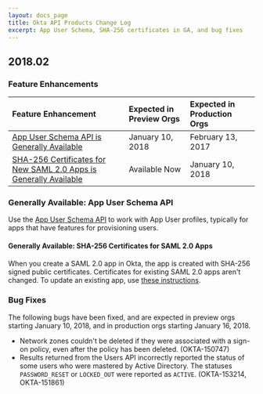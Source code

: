 ```yaml
---
layout: docs_page
title: Okta API Products Change Log
excerpt: App User Schema, SHA-256 certificates in GA, and bug fixes
---
```


## 2018.02

### Feature Enhancements

| Feature Enhancement                          | Expected in Preview Orgs | Expected in Production Orgs |
|:---------------------------------------------------|:------------------------------------|:---------------------------------------|
| [App User Schema API is Generally Available](#generally-available-app-user-schema-api)   | January 10, 2018          | February 13, 2017  | 
| [SHA-256 Certificates for New SAML 2.0 Apps is Generally Available](#generally-available-sha-256-certificates-for-saml-2-0-apps) | Available  Now        | January 10, 2018                |

### Generally Available: App User Schema API
Use the [App User Schema API](https://developer.okta.com/docs/api/resources/schemas.html#app-user-schema-operations) to work with App User profiles, typically for apps that have features for provisioning users.<OKTA-xx>

#### Generally Available: SHA-256 Certificates for SAML 2.0 Apps

When you create a SAML 2.0 app in Okta, the app is created with SHA-256 signed public certificates. Certificates for existing SAML 2.0 apps aren't changed. To update an existing app, use [these instructions](/docs/how-to/updating_saml_cert.html#existing-saml-20-app-integrations).<OKTA-xx>

### Bug Fixes

The following bugs have been fixed, and are expected in preview orgs starting January 10, 2018, and in production orgs starting January 16, 2018.

* Network zones couldn't be deleted if they were associated with a sign-on policy, even after the policy has been deleted. (OKTA-150747)
* Results returned from the Users API incorrectly reported the status of some users who were mastered by Active Directory. The statuses `PASSWORD_RESET` or `LOCKED_OUT` were reported as `ACTIVE`. (OKTA-153214, OKTA-151861)